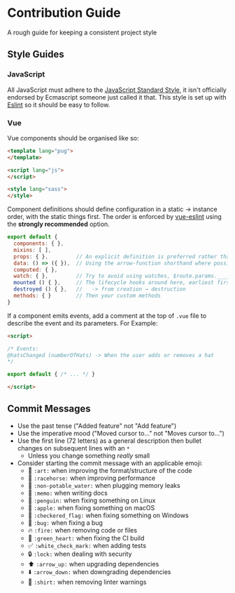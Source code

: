 # Contribution Guide

A rough guide for keeping a consistent project style

## Style Guides

### JavaScript

All JavaScript must adhere to the [JavaScript Standard Style](https://standardjs.com/), it isn't officially endorsed by Ecmascript someone just called it that. This style is set up with [Eslint](https://eslint.org/) so it should be easy to follow.

### Vue

Vue components should be organised like so:

```html
<template lang="pug">
</template>

<script lang="js">
</script>

<style lang="sass">
</style>
```

Component definitions should define configuration in a static → instance order, with the static things first.
The order is enforced by [vue-eslint](https://github.com/vuejs/eslint-plugin-vue#priority-c-recommended-minimizing-arbitrary-choices-and-cognitive-overhead) using the **strongly recommended** option.

```js
export default {
  components: { },
  mixins: [ ],
  props: { },         // An explicit definition is preferred rather than an array
  data: () => ({ }),  // Using the arrow-function shorthand where possible
  computed: { },
  watch: { },         // Try to avoid using watches, $route.params.____ is ok
  mounted () { },     // The lifecycle hooks around here, earliest first
  destroyed () { },   //   -> from creation → destruction
  methods: { }        // Then your custom methods
}
```

If a component emits events, add a comment at the top of `.vue` file to describe the event and its parameters.
For Example:

```html
<script>

/* Events:
@hatsChanged (numberOfHats) -> When the user adds or removes a hat
*/

export default { /* ... */ }

</script>
```

## Commit Messages

* Use the past tense ("Added feature" not "Add feature")
* Use the imperative mood ("Moved cursor to..." not "Moves cursor to...")
* Use the first line (72 letters) as a general description then bullet changes on subsequent lines with an `*`
  * Unless you change something _really_ small
* Consider starting the commit message with an applicable emoji:
    * :art: `:art:` when improving the format/structure of the code
    * :racehorse: `:racehorse:` when improving performance
    * :non-potable_water: `:non-potable_water:` when plugging memory leaks
    * :memo: `:memo:` when writing docs
    * :penguin: `:penguin:` when fixing something on Linux
    * :apple: `:apple:` when fixing something on macOS
    * :checkered_flag: `:checkered_flag:` when fixing something on Windows
    * :bug: `:bug:` when fixing a bug
    * :fire: `:fire:` when removing code or files
    * :green_heart: `:green_heart:` when fixing the CI build
    * :white_check_mark: `:white_check_mark:` when adding tests
    * :lock: `:lock:` when dealing with security
    * :arrow_up: `:arrow_up:` when upgrading dependencies
    * :arrow_down: `:arrow_down:` when downgrading dependencies
    * :shirt: `:shirt:` when removing linter warnings
